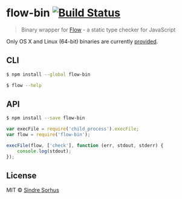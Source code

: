 # flow-bin [![Build Status](https://travis-ci.org/sindresorhus/flow-bin.svg?branch=master)](https://travis-ci.org/sindresorhus/flow-bin)

> Binary wrapper for [Flow](http://flowtype.org) - a static type checker for JavaScript

Only OS X and Linux (64-bit) binaries are currently [provided](http://flowtype.org/docs/getting-started.html#_).


## CLI

```sh
$ npm install --global flow-bin
```

```sh
$ flow --help
```


## API

```sh
$ npm install --save flow-bin
```

```js
var execFile = require('child_process').execFile;
var flow = require('flow-bin');

execFile(flow, ['check'], function (err, stdout, stderr) {
	console.log(stdout);
});
```


## License

MIT © [Sindre Sorhus](http://sindresorhus.com)
